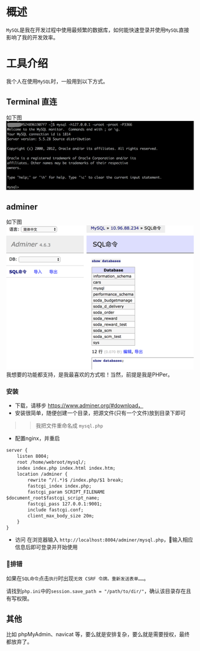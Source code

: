 
# 概述
`MySQL`是我在开发过程中使用最频繁的数据库，如何能快速登录并使用`MySQL`直接影响了我的开发效率。

# 工具介绍
我个人在使用`MySQL`时，一般用到以下方式。

## Terminal 直连
如下图
![IMAGE](../images/terminal.png)

## adminer
如下图
![IMAGE](../images/adminer.png)
我想要的功能都支持，是我最喜欢的方式啦！当然，前提是我是PHPer。

### 安装
- 下载，请移步 https://www.adminer.org/#download，
- 安装很简单，随便创建一个目录，把源文件(只有一个文件)放到目录下即可
>> 我把文件重命名成 `mysql.php`
- 配置nginx，并重启
```
server {
	listen 8004;
	root /home/webroot/mysql/;
	index index.php index.html index.htm;
	location /adminer {
		rewrite ^/(.*)$ /index.php/$1 break;
		fastcgi_index index.php;
		fastcgi_param SCRIPT_FILENAME $document_root$fastcgi_script_name;
		fastcgi_pass 127.0.0.1:9001;
		include fastcgi.conf;
		client_max_body_size 20m;
	}
}
```
- 访问
在浏览器输入 `http://localhost:8004/adminer/mysql.php`，输入相应信息后即可登录并开始使用

### 排错
如果在`SQL命令`点击`执行`时出现`无效 CSRF 令牌。重新发送表单……`。

请找到`php.ini`中的`session.save_path = "/path/to/dir/"`，确认该目录存在且有写权限。

## 其他
比如 phpMyAdmin、navicat 等，要么就是安排复杂，要么就是需要授权，最终都放弃了。